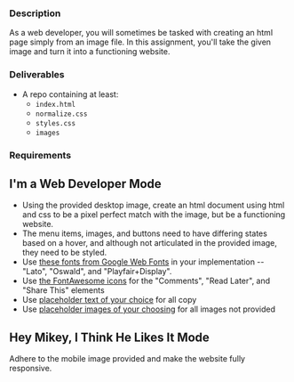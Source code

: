 ### Description

As a web developer, you will sometimes be tasked with creating an html page simply from an image file. In this assignment, you'll take the given image and turn it into a functioning website.

### Deliverables

* A repo containing at least:
  * `index.html`
  * `normalize.css`
  * `styles.css`
  * `images` 

### Requirements

## I'm a Web Developer Mode

* Using the provided desktop image, create an html document using html and css to be a pixel perfect match with the image, but be a functioning website.
* The menu items, images, and buttons need to have differing states based on a hover, and although not articulated in the provided image, they need to be styled.
* Use [these fonts from Google Web
  Fonts](https://fonts.googleapis.com/css?family=Lato:300,400,400i,700,700i%7cOswald:300,400,500,600,700%7cPlayfair+Display:400,400i,700,700i)
  in your implementation -- "Lato", "Oswald", and "Playfair+Display".
* Use [the FontAwesome
  icons](http://fortawesome.github.io/Font-Awesome/cheatsheet/) for the
  "Comments", "Read Later", and "Share This" elements
* Use [placeholder text of your choice](http://meettheipsums.com) for all copy
* Use [placeholder images of your
  choosing](http://www.hanselman.com/blog/TheInternetsBestPlaceholderImageSitesForWebDevelopment.aspx) for all images not provided

## Hey Mikey, I Think He Likes It Mode

Adhere to the mobile image provided and make the website fully responsive.
